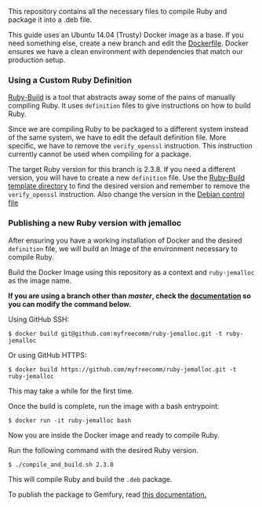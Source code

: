 This repository contains all the necessary files to compile Ruby and package it into a .deb file.

This guide uses an Ubuntu 14.04 (Trusty) Docker image as a base. If you need something else, create a new branch and edit the [Dockerfile](Dockerfile). Docker ensures we have a clean environment with dependencies that match our production setup.

### Using a Custom Ruby Definition
[Ruby-Build](https://github.com/rbenv/ruby-build) is a tool that abstracts away some of the pains of manually compiling Ruby.
It uses `definition` files to give instructions on how to build Ruby.

Since we are compiling Ruby to be packaged to a different system instead of the same system, we have to edit the default definition file.
More specific, we have to remove the `verify_openssl` instruction. This instruction currently cannot be used when compiling for a package.

The target Ruby version for this branch is 2.3.8. If you need a different version, you will have to create a new `definition` file. Use the [Ruby-Build template directory](https://github.com/rbenv/ruby-build/tree/master/share/ruby-build) to find the desired version and remember to remove the `verify_openssl` instruction.
Also change the version in the [Debian control file](DEBIAN/control)

### Publishing a new Ruby version with jemalloc

After ensuring you have a working installation of Docker and the desired `definition` file, we will build an Image of the environment necessary to compile Ruby.

Build the Docker Image using this repository as a context and `ruby-jemalloc` as the image name.

**If you are using a branch other than _master_, check the [documentation](https://docs.docker.com/engine/reference/commandline/build/#git-repositories) so you can modify the command below.**

Using GitHub SSH:
```shell
$ docker build git@github.com:myfreecomm/ruby-jemalloc.git -t ruby-jemalloc
```

Or using GitHub HTTPS:
```shell
$ docker build https://github.com/myfreecomm/ruby-jemalloc.git -t ruby-jemalloc
```

This may take a while for the first time.

Once the build is complete, run the image with a bash entrypoint:
```shell
$ docker run -it ruby-jemalloc bash
```

Now you are inside the Docker image and ready to compile Ruby.

Run the following command with the desired Ruby version.
```shell
$ ./compile_and_build.sh 2.3.8
```

This will compile Ruby and build the `.deb` package.

To publish the package to Gemfury, read [this documentation.](https://3.basecamp.com/3588114/buckets/1781679/documents/596545723)
